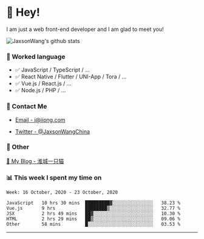 # 👋 Hey!

I am just a web front-end developer and I am glad to meet you!

![JaxsonWang's github stats](https://github-readme-stats.vercel.app/api?username=JaxsonWang&&show_icons=true&&title_color=1abc9c&&icon_color=1abc9c)


### 📝 Worked language

- ✅ JavaScript / TypeScript / ...
- ✅ React Native / Flutter / UNI-App / Tora / ...
- ✅ Vue.js / React.js / ...
- ✅ Node.js / PHP / ...

### 📮 Contact Me

- [Email - i@iiong.com](mailto:i@iiong.com)

- [Twitter - @JaxsonWangChina](https://twitter.com/JaxsonWangChina)

### 🤪 Other

[📌 My Blog - 淮城一只猫](https://iiong.com)

### 📊 This week I spent my time on

<!--START_SECTION:waka-->
```text
Week: 16 October, 2020 - 23 October, 2020

JavaScript   10 hrs 30 mins  █████████▓░░░░░░░░░░░░░░░   38.23 % 
Vue.js       9 hrs           ████████▒░░░░░░░░░░░░░░░░   32.77 % 
JSX          2 hrs 49 mins   ██▓░░░░░░░░░░░░░░░░░░░░░░   10.30 % 
HTML         2 hrs 29 mins   ██▒░░░░░░░░░░░░░░░░░░░░░░   09.06 % 
Other        58 mins         █░░░░░░░░░░░░░░░░░░░░░░░░   03.53 % 
```
<!--END_SECTION:waka-->

---
